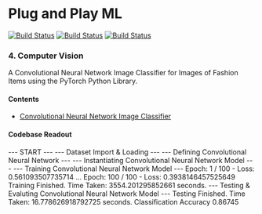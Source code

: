 # Plug and Play ML

[![Build Status](https://img.shields.io/badge/python-3-blue)](https://github.com/louisheery/plug-and-play-ML)
[![Build Status](https://img.shields.io/badge/build-v1.1-brightgreen)](https://github.com/louisheery/plug-and-play-ML)
[![Build Status](https://img.shields.io/badge/build_status-published-brightgreen)](https://github.com/louisheery/plug-and-play-ML)

### 4. Computer Vision
A Convolutional Neural Network Image Classifier for Images of Fashion Items using the PyTorch Python Library.

#### Contents
- [Convolutional Neural Network Image Classifier](image-classification.py)

#### Codebase Readout
--- START ---
--- Dataset Import & Loading ---
--- Defining Convolutional Neural Network ---
--- Instantiating Convolutional Neural Network Model ---
--- Training Convolutional Neural Network Model ---
Epoch:  1 / 100  - Loss:  0.561093507735714
...
Epoch:  100 / 100  - Loss:  0.3938146457525649
Training Finished. Time Taken:  3554.201295852661  seconds.
--- Testing & Evaluting Convolutional Neural Network Model ---
Testing Finished. Time Taken:  16.778626918792725  seconds.
Classification Accuracy  0.86745
